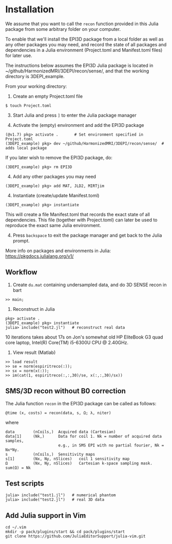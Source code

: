 # Installation

We assume that you want to call the `recon` function provided
in this Julia package from some arbitrary folder on your computer.

To enable that we'll install the EPI3D package from a local folder
as well as any other packages you may need,
and record the state of all packages and dependencies in a Julia environment
(Project.toml and Manifest.toml files) for later use.

The instructions below assumes the EPI3D Julia package is located in
~/github/HarmonizedMRI/3DEPI/recon/sense/, and that the 
working directory is 3DEPI_example.


From your working directory:
1. Create an empty Project.toml file
```
$ touch Project.toml
```

3. Start Julia and press `]` to enter the Julia package manager

4. Activate the (empty) environment and add the EPI3D package
```
(@v1.7) pkg> activate .       # Set environment specified in Project.toml
(3DEPI_example) pkg> dev ~/github/HarmonizedMRI/3DEPI/recon/sense/  # adds local package
```
If you later wish to remove the EPI3D package, do:
```
(3DEPI_example) pkg> rm EPI3D 
```

4. Add any other packages you may need
``` 
(3DEPI_example) pkg> add MAT, JLD2, MIRTjim
``` 

4. Instantiate (create/update Manifest.toml)
```
(3DEPI_example) pkg> instantiate
```
This will create a file Manifest.toml that records the exact state of all
dependencies. This file (together with Project.toml) can later
be used to reproduce the exact same Julia environment.

4. Press `backspace` to exit the package manager and get back to the Julia prompt.

More info on packages and environments in Julia:
https://pkgdocs.julialang.org/v1/



## Workflow

1. Create `du.mat` containing undersampled data,
and do 3D SENSE recon in bart
```
>> main;
```

1. Reconstruct in Julia
```
pkg> activate .
(3DEPI_example) pkg> instantiate
julia> include("test2.jl")   # reconstruct real data
```
10 iterations takes about 17s on Jon's somewhat old HP EliteBook G3 
quad core laptop, Intel(R) Core(TM) i5-6300U CPU @ 2.40GHz.


1. View result (Matlab)
```
>> load result
>> se = norm(espiritreco(:));
>> sx = norm(x(:));
>> im(cat(1, espiritreco(:,:,30)/se, x(:,:,30)/sx))
```


## SMS/3D recon without B0 correction

The Julia function `recon` in the EPI3D package can be called as follows:
```
@time (x, costs) = recon(data, s, Ω; λ, niter)
```
where 
```
data        (nCoils,)  Acquired data (Cartesian)
data[1]     (Nk,)      Data for coil 1. Nk = number of acquired data samples,
                       e.g., in SMS EPI with no partial fourier, Nk = Nx*Ny.
s           (nCoils,)  Sensitivity maps
s[1]        (Nx, Ny, nSlices)   coil 1 sensitivity map
Ω           (Nx, Ny, nSlices)   Cartesian k-space sampling mask. sum(Ω) = Nk
```


## Test scripts

```
julia> include("test1.jl")   # numerical phantom
julia> include("test2.jl")   # real 3D data
```


## Add Julia support in Vim

```
cd ~/.vim
mkdir -p pack/plugins/start && cd pack/plugins/start
git clone https://github.com/JuliaEditorSupport/julia-vim.git
```
